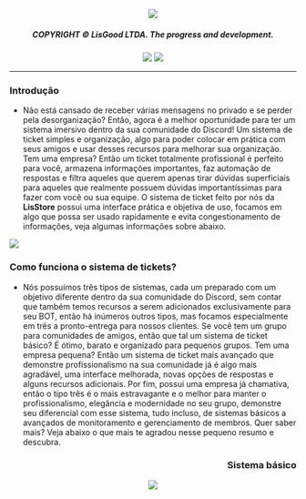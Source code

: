 <p align="center">
  <img src="https://cdn.discordapp.com/attachments/1184946106422014023/1239789536842743828/ticket1.png?ex=6644337b&is=6642e1fb&hm=1361929a6db12d1490b856f42437f9f3147930167a2d0f4620e335c29b186529&"> 
</p><div align="center">
  <h5>COPYRIGHT © LisGood LTDA. The progress and development.</h4>
</div>

<div align="center">
  <img src="https://img.shields.io/badge/from%20/userLisG-black?logo=github&logoColor=Write">
  <img src="https://img.shields.io/badge/LisStore-black?logo=javascript&logoColor=Write">
</div>
<hr>

### Introdução
- Não está cansado de receber várias mensagens no privado e se perder pela desorganização? Então, agora é a melhor oportunidade para ter um sistema imersivo dentro da sua comunidade do Discord! Um sistema de ticket simples e organização, algo para poder colocar em prática com seus amigos e usar desses recursos para melhorar sua organização. Tem uma empresa? Então um ticket totalmente profissional é perfeito para você, armazena informações importantes, faz automação de respostas e filtra aqueles que querem apenas tirar dúvidas superficiais para aqueles que realmente possuem dúvidas importantíssimas para fazer com você ou sua equipe. O sistema de ticket feito por nós da **LisStore** possui uma interface prática e objetiva de uso, focamos em algo que possa ser usado rapidamente e evita congestionamento de informações, veja algumas informações sobre abaixo.

<p align="left">
  <img src="https://cdn.discordapp.com/attachments/1184946106422014023/1239795320200892436/line.png?ex=664438de&is=6642e75e&hm=faafaea5dbdbd2bdc928b6f88ce89893f860eb3846e011e8546774eb65cd69af&"> 
</p>

### Como funciona o sistema de tickets?
- Nós possuímos três tipos de sistemas, cada um preparado com um objetivo diferente dentro da sua comunidade do Discord, sem contar que também temos recursos a serem adicionados exclusivamente para seu BOT, então há inúmeros outros tipos, mas focamos especialmente em três a pronto-entrega para nossos clientes. Se você tem um grupo para comunidades de amigos, então que tal um sistema de ticket básico? É ótimo, barato e organizado para pequenos grupos. Tem uma empresa pequena? Então um sistema de ticket mais avançado que demonstre profissionalismo na sua comunidade já é algo mais agradável, uma interface melhorada, novas opções de respostas e alguns recursos adicionais. Por fim, possui uma empresa já chamativa, então o tipo três é o mais estravagante e o melhor para manter o profissionalismo, elegância e modernidade no seu grupo, demonstre seu diferencial com esse sistema, tudo incluso, de sistemas básicos a avançados de monitoramento e gerenciamento de membros. Quer saber mais? Veja abaixo o que mais te agradou nesse pequeno resumo e descubra.

</p><div align="right">
  <h3>Sistema básico</h4>
</div>

<p align="center">
  <img src="https://cdn.discordapp.com/attachments/1184946106422014023/1239796942406684704/background.png?ex=66443a61&is=6642e8e1&hm=f052a111af808be73c8b15b25e1186150f3b4550a35790f5cf381c90141e7e83&"> 
</p><div align="center">
